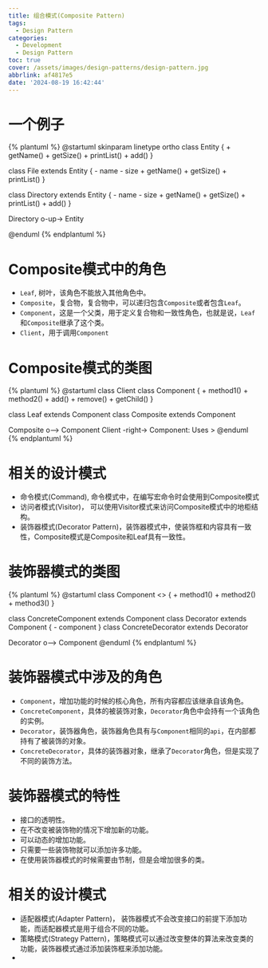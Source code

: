 ```yaml
---
title: 组合模式(Composite Pattern)
tags:
  - Design Pattern
categories:
  - Development
  - Design Pattern
toc: true
cover: /assets/images/design-patterns/design-pattern.jpg
abbrlink: af4817e5
date: '2024-08-19 16:42:44'
---
```


# 一个例子

<!-- more -->
{% plantuml %}
@startuml
skinparam linetype ortho
class Entity {
    + getName()
    + getSize()
    + printList()
    + add()
}

class File extends Entity {
    - name
    - size
    + getName()
    + getSize()
    + printList()
}

class Directory extends Entity {
    - name
    - size
    + getName()
    + getSize()
    + printList()
    + add()
}

Directory o-up-> Entity

@enduml
{% endplantuml %}

# Composite模式中的角色

* `Leaf`, 树叶，该角色不能放入其他角色中。
* `Composite`，复合物，复合物中，可以递归包含`Composite`或者包含`Leaf`。
* `Component`，这是一个父类，用于定义复合物和一致性角色，也就是说，`Leaf`和`Composite`继承了这个类。
* `Client`，用于调用`Component`

# Composite模式的类图

{% plantuml %}
@startuml
class Client
class Component {
    + method1()
    + method2()
    + add()
    + remove()
    + getChild()
}

class Leaf extends Component
class Composite extends Component

Composite o--> Component
Client -right-> Component: Uses >
@enduml
{% endplantuml %}

# 相关的设计模式

* 命令模式(Command), 命令模式中，在编写宏命令时会使用到Composite模式
* 访问者模式(Visitor)， 可以使用Visitor模式来访问Composite模式中的地柜结构。
* 装饰器模式(Decorator Pattern)，装饰器模式中，使装饰框和内容具有一致性，Composite模式是Composite和Leaf具有一致性。

# 装饰器模式的类图

{% plantuml %}
@startuml
class Component <<abstract>> {
    + method1()
    + method2()
    + method3()
}

class ConcreteComponent extends Component
class Decorator extends Component {
    - component
}
class ConcreteDecorator extends Decorator

Decorator o--> Component
@enduml
{% endplantuml %}

# 装饰器模式中涉及的角色

* `Component`，增加功能的时候的核心角色，所有内容都应该继承自该角色。
* `ConcreteComponent`，具体的被装饰对象，`Decorator`角色中会持有一个该角色的实例。
* `Decorator`，装饰器角色，装饰器角色具有与`Component`相同的`api`，在内部都持有了被装饰的对象。
* `ConcreteDecorator`，具体的装饰器对象，继承了`Decorator`角色，但是实现了不同的装饰方法。

# 装饰器模式的特性

* 接口的透明性。
* 在不改变被装饰物的情况下增加新的功能。
* 可以动态的增加功能。
* 只需要一些装饰物就可以添加许多功能。
* 在使用装饰器模式的时候需要由节制，但是会增加很多的类。

# 相关的设计模式

* 适配器模式(Adapter Pattern)， 装饰器模式不会改变接口的前提下添加功能，而适配器模式是用于组合不同的功能。
* 策略模式(Strategy Pattern)，策略模式可以通过改变整体的算法来改变类的功能，装饰器模式通过添加装饰框来添加功能。
* 
